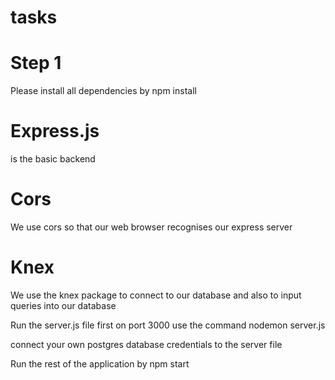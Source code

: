 # tasks

# Step 1
Please install all dependencies by npm install

# Express.js
is the basic backend
# Cors
We use cors so that our web browser recognises our express server
# Knex
We use the knex package to connect to our database and also to input queries into our database


Run the server.js file first on port 3000
use the command nodemon server.js

connect your own postgres database credentials to the server file

Run the rest of the application by npm start

